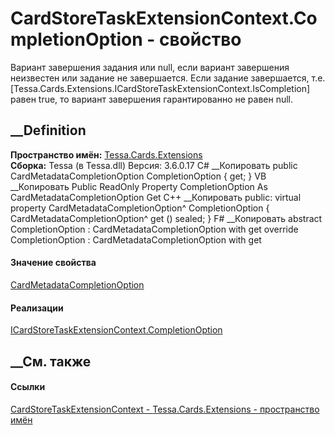 # CardStoreTaskExtensionContext.CompletionOption - свойство
Вариант завершения задания или null, если вариант завершения неизвестен или
задание не завершается. Если задание завершается, т.е.
[Tessa.Cards.Extensions.ICardStoreTaskExtensionContext.IsCompletion] равен
true, то вариант завершения гарантированно не равен null.
## __Definition
 **Пространство имён:** [Tessa.Cards.Extensions](N_Tessa_Cards_Extensions.htm)  
 **Сборка:** Tessa (в Tessa.dll) Версия: 3.6.0.17
C# __Копировать
     public CardMetadataCompletionOption CompletionOption { get; }
VB __Копировать
     Public ReadOnly Property CompletionOption As CardMetadataCompletionOption
    	Get
C++ __Копировать
     public:
    virtual property CardMetadataCompletionOption^ CompletionOption {
    	CardMetadataCompletionOption^ get () sealed;
    }
F# __Копировать
     abstract CompletionOption : CardMetadataCompletionOption with get
    override CompletionOption : CardMetadataCompletionOption with get
#### Значение свойства
[CardMetadataCompletionOption](T_Tessa_Cards_Metadata_CardMetadataCompletionOption.htm)
#### Реализации
[ICardStoreTaskExtensionContext.CompletionOption](P_Tessa_Cards_Extensions_ICardStoreTaskExtensionContext_CompletionOption.htm)  
##  __См. также
#### Ссылки
[CardStoreTaskExtensionContext -
](T_Tessa_Cards_Extensions_CardStoreTaskExtensionContext.htm)
[Tessa.Cards.Extensions - пространство имён](N_Tessa_Cards_Extensions.htm)
